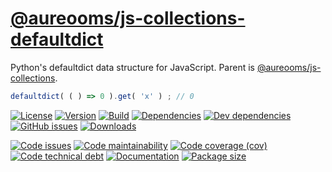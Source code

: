 [@aureooms/js-collections-defaultdict](https://make-github-pseudonymous-again.github.io/js-collections-defaultdict)
==

Python's defaultdict data structure for JavaScript. Parent is
[@aureooms/js-collections](https://github.com/aureooms/js-collections).

```js
defaultdict( ( ) => 0 ).get( 'x' ) ; // 0
```

[![License](https://img.shields.io/github/license/aureooms/js-collections-defaultdict.svg)](https://raw.githubusercontent.com/aureooms/js-collections-defaultdict/master/LICENSE)
[![Version](https://img.shields.io/npm/v/@aureooms/js-collections-defaultdict.svg)](https://www.npmjs.org/package/@aureooms/js-collections-defaultdict)
[![Build](https://img.shields.io/travis/aureooms/js-collections-defaultdict/master.svg)](https://travis-ci.org/aureooms/js-collections-defaultdict/branches)
[![Dependencies](https://img.shields.io/david/aureooms/js-collections-defaultdict.svg)](https://david-dm.org/aureooms/js-collections-defaultdict)
[![Dev dependencies](https://img.shields.io/david/dev/aureooms/js-collections-defaultdict.svg)](https://david-dm.org/aureooms/js-collections-defaultdict?type=dev)
[![GitHub issues](https://img.shields.io/github/issues/aureooms/js-collections-defaultdict.svg)](https://github.com/aureooms/js-collections-defaultdict/issues)
[![Downloads](https://img.shields.io/npm/dm/@aureooms/js-collections-defaultdict.svg)](https://www.npmjs.org/package/@aureooms/js-collections-defaultdict)

[![Code issues](https://img.shields.io/codeclimate/issues/aureooms/js-collections-defaultdict.svg)](https://codeclimate.com/github/aureooms/js-collections-defaultdict/issues)
[![Code maintainability](https://img.shields.io/codeclimate/maintainability/aureooms/js-collections-defaultdict.svg)](https://codeclimate.com/github/aureooms/js-collections-defaultdict/trends/churn)
[![Code coverage (cov)](https://img.shields.io/codecov/c/gh/aureooms/js-collections-defaultdict/master.svg)](https://codecov.io/gh/aureooms/js-collections-defaultdict)
[![Code technical debt](https://img.shields.io/codeclimate/tech-debt/aureooms/js-collections-defaultdict.svg)](https://codeclimate.com/github/aureooms/js-collections-defaultdict/trends/technical_debt)
[![Documentation](https://make-github-pseudonymous-again.github.io/js-collections-defaultdict//badge.svg)](https://make-github-pseudonymous-again.github.io/js-collections-defaultdict//source.html)
[![Package size](https://img.shields.io/bundlephobia/minzip/@aureooms/js-collections-defaultdict)](https://bundlephobia.com/result?p=@aureooms/js-collections-defaultdict)
